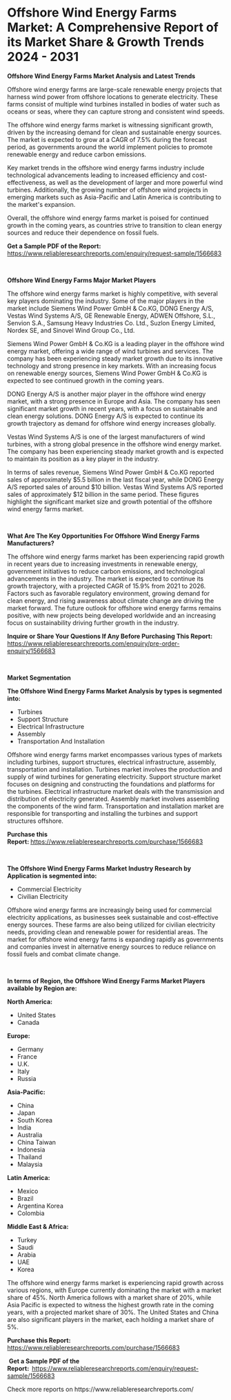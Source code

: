 <p><h1>Offshore Wind Energy Farms Market: A Comprehensive Report of its Market Share & Growth Trends 2024 - 2031</h1></p><p><strong>Offshore Wind Energy Farms Market Analysis and Latest Trends</strong></p>
<p><p>Offshore wind energy farms are large-scale renewable energy projects that harness wind power from offshore locations to generate electricity. These farms consist of multiple wind turbines installed in bodies of water such as oceans or seas, where they can capture strong and consistent wind speeds.</p><p>The offshore wind energy farms market is witnessing significant growth, driven by the increasing demand for clean and sustainable energy sources. The market is expected to grow at a CAGR of 7.5% during the forecast period, as governments around the world implement policies to promote renewable energy and reduce carbon emissions.</p><p>Key market trends in the offshore wind energy farms industry include technological advancements leading to increased efficiency and cost-effectiveness, as well as the development of larger and more powerful wind turbines. Additionally, the growing number of offshore wind projects in emerging markets such as Asia-Pacific and Latin America is contributing to the market's expansion.</p><p>Overall, the offshore wind energy farms market is poised for continued growth in the coming years, as countries strive to transition to clean energy sources and reduce their dependence on fossil fuels.</p></p>
<p><strong>Get a Sample PDF of the Report:&nbsp;</strong> <a href="https://www.reliableresearchreports.com/enquiry/request-sample/1566683">https://www.reliableresearchreports.com/enquiry/request-sample/1566683</a></p>
<p>&nbsp;</p>
<p><strong>Offshore Wind Energy Farms Major Market Players</strong></p>
<p><p>The offshore wind energy farms market is highly competitive, with several key players dominating the industry. Some of the major players in the market include Siemens Wind Power GmbH & Co.KG, DONG Energy A/S, Vestas Wind Systems A/S, GE Renewable Energy, ADWEN Offshore, S.L., Senvion S.A., Samsung Heavy Industries Co. Ltd., Suzlon Energy Limited, Nordex SE, and Sinovel Wind Group Co., Ltd.</p><p>Siemens Wind Power GmbH & Co.KG is a leading player in the offshore wind energy market, offering a wide range of wind turbines and services. The company has been experiencing steady market growth due to its innovative technology and strong presence in key markets. With an increasing focus on renewable energy sources, Siemens Wind Power GmbH & Co.KG is expected to see continued growth in the coming years.</p><p>DONG Energy A/S is another major player in the offshore wind energy market, with a strong presence in Europe and Asia. The company has seen significant market growth in recent years, with a focus on sustainable and clean energy solutions. DONG Energy A/S is expected to continue its growth trajectory as demand for offshore wind energy increases globally.</p><p>Vestas Wind Systems A/S is one of the largest manufacturers of wind turbines, with a strong global presence in the offshore wind energy market. The company has been experiencing steady market growth and is expected to maintain its position as a key player in the industry.</p><p>In terms of sales revenue, Siemens Wind Power GmbH & Co.KG reported sales of approximately $5.5 billion in the last fiscal year, while DONG Energy A/S reported sales of around $10 billion. Vestas Wind Systems A/S reported sales of approximately $12 billion in the same period. These figures highlight the significant market size and growth potential of the offshore wind energy farms market.</p></p>
<p>&nbsp;</p>
<p><strong>What Are The Key Opportunities For Offshore Wind Energy Farms Manufacturers?</strong></p>
<p><p>The offshore wind energy farms market has been experiencing rapid growth in recent years due to increasing investments in renewable energy, government initiatives to reduce carbon emissions, and technological advancements in the industry. The market is expected to continue its growth trajectory, with a projected CAGR of 15.9% from 2021 to 2026. Factors such as favorable regulatory environment, growing demand for clean energy, and rising awareness about climate change are driving the market forward. The future outlook for offshore wind energy farms remains positive, with new projects being developed worldwide and an increasing focus on sustainability driving further growth in the industry.</p></p>
<p><strong>Inquire or Share Your Questions If Any Before Purchasing This Report:</strong> <a href="https://www.reliableresearchreports.com/enquiry/pre-order-enquiry/1566683">https://www.reliableresearchreports.com/enquiry/pre-order-enquiry/1566683</a></p>
<p>&nbsp;</p>
<p><strong>Market Segmentation</strong></p>
<p><strong>The Offshore Wind Energy Farms Market Analysis by types is segmented into:</strong></p>
<p><ul><li>Turbines</li><li>Support Structure</li><li>Electrical Infrastructure</li><li>Assembly</li><li>Transportation And Installation</li></ul></p>
<p><p>Offshore wind energy farms market encompasses various types of markets including turbines, support structures, electrical infrastructure, assembly, transportation and installation. Turbines market involves the production and supply of wind turbines for generating electricity. Support structure market focuses on designing and constructing the foundations and platforms for the turbines. Electrical infrastructure market deals with the transmission and distribution of electricity generated. Assembly market involves assembling the components of the wind farm. Transportation and installation market are responsible for transporting and installing the turbines and support structures offshore.</p></p>
<p><strong>Purchase this Report:&nbsp;</strong><a href="https://www.reliableresearchreports.com/purchase/1566683">https://www.reliableresearchreports.com/purchase/1566683</a></p>
<p>&nbsp;</p>
<p><strong>The Offshore Wind Energy Farms Market Industry Research by Application is segmented into:</strong></p>
<p><ul><li>Commercial Electricity</li><li>Civilian Electricity</li></ul></p>
<p><p>Offshore wind energy farms are increasingly being used for commercial electricity applications, as businesses seek sustainable and cost-effective energy sources. These farms are also being utilized for civilian electricity needs, providing clean and renewable power for residential areas. The market for offshore wind energy farms is expanding rapidly as governments and companies invest in alternative energy sources to reduce reliance on fossil fuels and combat climate change.</p></p>
<p>&nbsp;</p>
<p><strong>In terms of Region, the Offshore Wind Energy Farms Market Players available by Region are:</strong></p>
<p>
    <p> <strong> North America: </strong>
        <ul>
            <li>United States</li>
            <li>Canada</li>
        </ul>
        </p> 
    <p> <strong> Europe: </strong>
        <ul>
            <li>Germany</li>
            <li>France</li>
            <li>U.K.</li>
            <li>Italy</li>
            <li>Russia</li>
        </ul>
        </p> 
    <p> <strong> Asia-Pacific: </strong>
        <ul>
            <li>China</li>
            <li>Japan</li>
            <li>South Korea</li>
            <li>India</li>
            <li>Australia</li>
            <li>China Taiwan</li>
            <li>Indonesia</li>
            <li>Thailand</li>
            <li>Malaysia</li>
        </ul>
        </p> 
    <p> <strong> Latin America: </strong>
        <ul>
            <li>Mexico</li>
            <li>Brazil</li>
            <li>Argentina Korea</li>
            <li>Colombia</li>
        </ul>
        </p> 
    <p> <strong> Middle East & Africa: </strong>
        <ul>
            <li>Turkey</li>
            <li>Saudi</li>
            <li>Arabia</li>
            <li>UAE</li>
            <li>Korea</li>
        </ul>
    </p>
    </p>
<p><p>The offshore wind energy farms market is experiencing rapid growth across various regions, with Europe currently dominating the market with a market share of 45%. North America follows with a market share of 20%, while Asia Pacific is expected to witness the highest growth rate in the coming years, with a projected market share of 30%. The United States and China are also significant players in the market, each holding a market share of 5%.</p></p>
<p><strong>Purchase this Report: </strong><a href="https://www.reliableresearchreports.com/purchase/1566683">https://www.reliableresearchreports.com/purchase/1566683</a></p>
<p>&nbsp;<strong>Get a Sample PDF of the Report:&nbsp;&nbsp;</strong><a href="https://www.reliableresearchreports.com/enquiry/request-sample/1566683">https://www.reliableresearchreports.com/enquiry/request-sample/1566683</a></p>
<p><strong></strong></p>
<p>Check more reports on https://www.reliableresearchreports.com/</p>